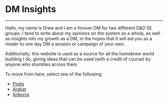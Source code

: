 # DM Insights

* * *

Hello, my name is Drew and I am a forever DM for two different D&D 5E groups. I tend to write about my opinions on the system as a whole, as well as insights into my growth as a DM, in the hopes that it will aid you as a reader to one day DM a session or campaign of your own.

Additionally, this website is used as a source for all the homebrew world building I do, giving ideas that can be used (with a credit of course) by anyone who stumbles across them

To move from here, select one of the following:
* [Posts](./posts.html)
* [Arakat](./arakat.html)
* [Ankorra](./ankorra.html)
